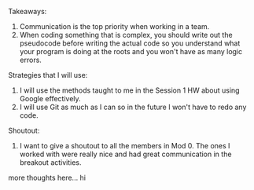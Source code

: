 Takeaways:
1. Communication is the top priority when working in a team.
2. When coding something that is complex, you should write out the pseudocode
before writing the actual code so you understand what your program is doing at
the roots and you won't have as many logic errors.

Strategies that I will use:
1. I will use the methods taught to me in the Session 1 HW about using Google
effectively.
2. I will use Git as much as I can so in the future I won't have to redo any code.

Shoutout:
1. I want to give a shoutout to all the members in Mod 0. The ones I worked with
were really nice and had great communication in the breakout activities.



more thoughts here... hi
